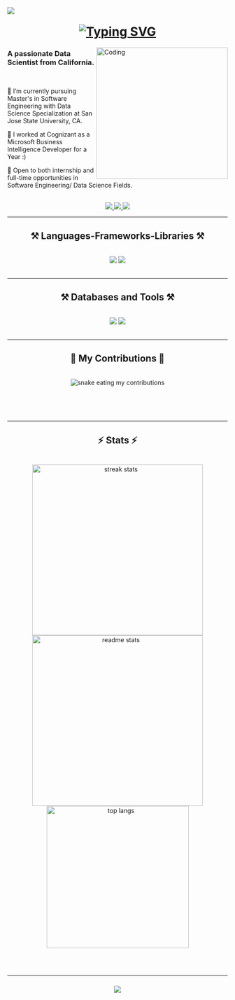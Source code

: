<img align="left" src="https://visitor-badge.laobi.icu/badge?page_id=jwenjian.visitor-badge.issue.1" />

<h1 align="center">
    <a href="https://git.io/typing-svg"><img src="https://readme-typing-svg.demolab.com?font=DotGothic16&size=35&pause=500&color=11d4be&center=true&vCenter=true&width=500&lines=Hi%2C+I'm+Suresh+Ravuri;It's+nice+to+meet+you!" alt="Typing SVG" /></a>
</h1>

 <img align="right" alt="Coding" width="300" src="https://user-images.githubusercontent.com/19783675/259906130-5d3c8800-fb00-45d0-b9dd-7eb82f057baf.gif" />
 
<h3 align="left">A passionate Data Scientist from California.</h3>

<br/>

<div align="left">
 
 🔭 I’m currently pursuing Master's in Software Engineering with Data Science Specialization at San Jose State University, CA.
 
 🌱 I worked at Cognizant as a Microsoft Business Intelligence Developer for a Year :)

 💬 Open to both internship and full-time opportunities in Software Engineering/ Data Science Fields.



</div>

<br/>
<div align="center"> 
  <a href="mailto:sureshravuri.official@gmail.com">
    <img src="https://img.shields.io/badge/Gmail-333333?style=for-the-badge&logo=gmail&logoColor=red" />
  </a>
  <a href="https://linkedin.com/in/sureshravuri" target="_blank">
    <img src="https://img.shields.io/badge/LinkedIn-0077B5?style=for-the-badge&logo=linkedin&logoColor=white" target="_blank" />
  </a>
  <a href="https://github.com/sureshravuris" target="_blank">
     <img src="https://img.shields.io/badge/Portfolio-FF5722?style=for-the-badge&logo=todoist&logoColor=white" target="_blank" /> <!-- sqlite, safari, google-chrome are other good icon options -->
  </a>
</div>

  <hr/>
<h2 align="center">⚒️ Languages-Frameworks-Libraries ⚒️</h2>
<br/>
<div align="center">
    <img src="https://skillicons.dev/icons?i=c,cpp,cs,python,r,java,javascript,typescript,nodejs,bash,ruby,go" />
    <img src="https://skillicons.dev/icons?i=react,angular,matlab,html,css,django,flask,redux,tensorflow,pytorch" /><br>
</div>


<br/>
<hr/>
 
<h2 align="center">⚒️ Databases and Tools ⚒️</h2>
<br/>
<div align="center">
    <img src="https://skillicons.dev/icons?i=aws,azure,mysql,sqlite,mongodb,sqlite,wordpress,postgres,cassandra" />
    <img src="https://skillicons.dev/icons?i=github,vscode,figma,gcp,docker,selenium,ai,ps,blender,d3,ansible" /><br>
</div>

<br/>
<hr/>

<div align="center">
  <h2>🐍 My Contributions 🐍</h2>
  <br>
  <img alt="snake eating my contributions" src="https://raw.githubusercontent.com/sureshravuris/sureshravuris/output/github-contribution-grid-snake.svg" />
  
  <br/><br/><br/>
</div>

<hr/>

<h2 align="center">⚡ Stats ⚡</h2>
<br>
<div align=center>
  <img width=390 src="https://github-readme-streak-stats-sureshravuris.vercel.app/?user=sureshravuris&count_private=true&theme=react&border_radius=10" alt="streak stats"/>
  <img width=390 src="https://github-readme-stats-sureshravuris.vercel.app/api?username=sureshravuris&count_private=true&show_icons=true&theme=react&rank_icon=github&border_radius=10" alt="readme stats" />
  <br/>
  <img width=325 align="center" src="https://github-readme-stats-suresharavuris.vercel.app/api/top-langs/?username=sureshravuris&hide=HTML&langs_count=8&layout=compact&theme=react&border_radius=10&size_weight=0.5&count_weight=0.5&exclude_repo=github-readme-stats" alt="top langs" />
</div>

<br/><br/>
<hr/>

<h3 align="center">
    <img src="https://readme-typing-svg.herokuapp.com/?font=Righteous&size=25&center=true&vCenter=true&width=500&height=70&duration=4000&lines=Thanks+for+visiting!+✌️;+Shoot+me+a+message+on+Linkedin!;I'm+always+down+to+collab+:)">
</h3>

<br/>
